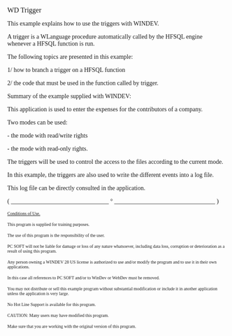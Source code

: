   
<span style="font-family:Arial sans-serif;font-size:16px;">WD Trigger</span>

  
<span style="font-family:Arial sans-serif;font-size:14px;">This example explains how to use the triggers with WINDEV. </span>

<span style="font-family:Arial sans-serif;font-size:14px;">A trigger is a WLanguage procedure automatically called by the HFSQL engine whenever a HFSQL function is run. </span>

  
<span style="font-family:Arial sans-serif;font-size:14px;">The following topics are presented in this example:</span>

<span style="font-family:Arial sans-serif;font-size:14px;">1/ how to branch a trigger on a HFSQL function</span>

<span style="font-family:Arial sans-serif;font-size:14px;">2/ the code that must be used in the function called by trigger.</span>

  
<span style="font-family:Arial sans-serif;font-size:14px;">Summary of the example supplied with WINDEV: </span>

<span style="font-family:Arial sans-serif;font-size:14px;">This application is used to enter the expenses for the contributors of a company. </span>

<span style="font-family:Arial sans-serif;font-size:14px;">Two modes can be used:</span>

<span style="font-family:Arial sans-serif;font-size:14px;">- the mode with read/write rights</span>

<span style="font-family:Arial sans-serif;font-size:14px;">- the mode with read-only rights. </span>

<span style="font-family:Arial sans-serif;font-size:14px;">The triggers will be used to control the access to the files according to the current mode. </span>

<span style="font-family:Arial sans-serif;font-size:14px;">In this example, the triggers are also used to write the different events into a log file. </span>

<span style="font-family:Arial sans-serif;font-size:14px;">This log file can be directly consulted in the application.</span>

  
  
<span style="font-family:Arial sans-serif;font-size:14px;">( \_\_\_\_\_\_\_\_\_\_\_\_\_\_\_\_\_\_\_\_\_\_\_\_\_\_\_\_\_\_\_\_ ° \_\_\_\_\_\_\_\_\_\_\_\_\_\_\_\_\_\_\_\_\_\_\_\_\_\_\_\_\_\_\_\_\_ )</span>

  
<span style="text-decoration:underline;font-family:Arial sans-serif;font-size:10px;">Conditions of Use.</span>

<span style="font-family:Arial sans-serif;font-size:10px;">This program is supplied for training purposes.</span>

<span style="font-family:Arial sans-serif;font-size:10px;">The use of this program is the responsibility of the user. </span>

<span style="font-family:Arial sans-serif;font-size:10px;">PC SOFT will not be liable for damage or loss of any nature whatsoever, including data loss, corruption or deterioration as a result of using this program.</span>

<span style="font-family:Arial sans-serif;font-size:10px;">Any person owning a WINDEV 28 US license is authorized to use and/or modify the program and to use it in their own applications. </span>

<span style="font-family:Arial sans-serif;font-size:10px;">In this case all references to PC SOFT and/or to WinDev or WebDev must be removed.</span>

<span style="font-family:Arial sans-serif;font-size:10px;">You may not distribute or sell this example program without substantial modification or include it in another application unless the application is very large.</span>

  
<span style="font-family:Arial sans-serif;font-size:10px;">No Hot Line Support is available for this program.</span>

  
<span style="font-family:Arial sans-serif;font-size:10px;">CAUTION: Many users may have modified this program. </span>

<span style="font-family:Arial sans-serif;font-size:10px;">Make sure that you are working with the original version of this program.</span>

  
  
  
  